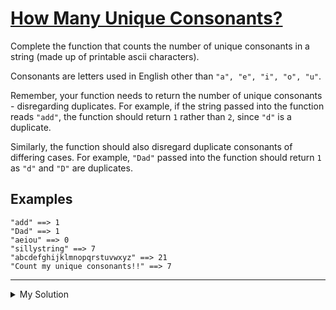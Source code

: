 # [How Many Unique Consonants?](https://www.codewars.com/kata/5a19226646d843de9000007d)

Complete the function that counts the number of unique consonants in a string (made up of printable ascii characters).

Consonants are letters used in English other than `"a", "e", "i", "o", "u"`.

Remember, your function needs to return the number of unique consonants - disregarding duplicates. For example, if the string passed into the function reads `"add"`, the function should return `1` rather than `2`, since `"d"` is a duplicate.

Similarly, the function should also disregard duplicate consonants of differing cases. For example, `"Dad"` passed into the function should return `1` as `"d"` and `"D"` are duplicates.

## Examples

    "add" ==> 1
    "Dad" ==> 1
    "aeiou" ==> 0
    "sillystring" ==> 7
    "abcdefghijklmnopqrstuvwxyz" ==> 21
    "Count my unique consonants!!" ==> 7

---

<details><summary>My Solution</summary>

```js
function countConsonants(str) {
  return new Set(
    str
      .toLowerCase()
      .replace(/[^a-z]/g, '')
      .split('')
      .filter(c => !'aeiou'.includes(c))
  ).size
}
```

</details>
